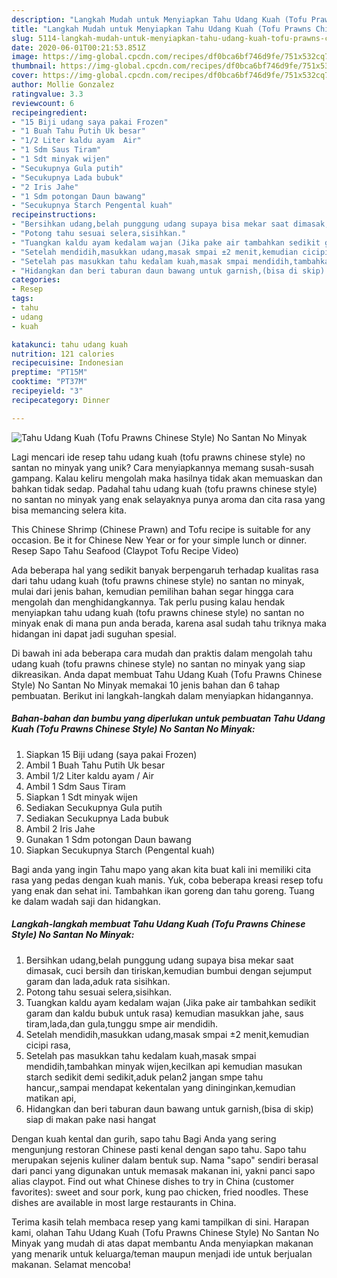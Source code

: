 ```yaml
---
description: "Langkah Mudah untuk Menyiapkan Tahu Udang Kuah (Tofu Prawns Chinese Style) No Santan No Minyak, Sempurna"
title: "Langkah Mudah untuk Menyiapkan Tahu Udang Kuah (Tofu Prawns Chinese Style) No Santan No Minyak, Sempurna"
slug: 5114-langkah-mudah-untuk-menyiapkan-tahu-udang-kuah-tofu-prawns-chinese-style-no-santan-no-minyak-sempurna
date: 2020-06-01T00:21:53.851Z
image: https://img-global.cpcdn.com/recipes/df0bca6bf746d9fe/751x532cq70/tahu-udang-kuah-tofu-prawns-chinese-style-no-santan-no-minyak-foto-resep-utama.jpg
thumbnail: https://img-global.cpcdn.com/recipes/df0bca6bf746d9fe/751x532cq70/tahu-udang-kuah-tofu-prawns-chinese-style-no-santan-no-minyak-foto-resep-utama.jpg
cover: https://img-global.cpcdn.com/recipes/df0bca6bf746d9fe/751x532cq70/tahu-udang-kuah-tofu-prawns-chinese-style-no-santan-no-minyak-foto-resep-utama.jpg
author: Mollie Gonzalez
ratingvalue: 3.3
reviewcount: 6
recipeingredient:
- "15 Biji udang saya pakai Frozen"
- "1 Buah Tahu Putih Uk besar"
- "1/2 Liter kaldu ayam  Air"
- "1 Sdm Saus Tiram"
- "1 Sdt minyak wijen"
- "Secukupnya Gula putih"
- "Secukupnya Lada bubuk"
- "2 Iris Jahe"
- "1 Sdm potongan Daun bawang"
- "Secukupnya Starch Pengental kuah"
recipeinstructions:
- "Bersihkan udang,belah punggung udang supaya bisa mekar saat dimasak, cuci bersih dan tiriskan,kemudian bumbui dengan sejumput garam dan lada,aduk rata sisihkan."
- "Potong tahu sesuai selera,sisihkan."
- "Tuangkan kaldu ayam kedalam wajan (Jika pake air tambahkan sedikit garam dan kaldu bubuk untuk rasa) kemudian masukkan jahe, saus tiram,lada,dan gula,tunggu smpe air mendidih."
- "Setelah mendidih,masukkan udang,masak smpai ±2 menit,kemudian cicipi rasa,"
- "Setelah pas masukkan tahu kedalam kuah,masak smpai mendidih,tambahkan minyak wijen,kecilkan api kemudian masukan starch sedikit demi sedikit,aduk pelan2 jangan smpe tahu hancur,,sampai mendapat kekentalan yang dininginkan,kemudian matikan api,"
- "Hidangkan dan beri taburan daun bawang untuk garnish,(bisa di skip) siap di makan pake nasi hangat"
categories:
- Resep
tags:
- tahu
- udang
- kuah

katakunci: tahu udang kuah 
nutrition: 121 calories
recipecuisine: Indonesian
preptime: "PT15M"
cooktime: "PT37M"
recipeyield: "3"
recipecategory: Dinner

---
```



![Tahu Udang Kuah (Tofu Prawns Chinese Style) No Santan No Minyak](https://img-global.cpcdn.com/recipes/df0bca6bf746d9fe/751x532cq70/tahu-udang-kuah-tofu-prawns-chinese-style-no-santan-no-minyak-foto-resep-utama.jpg)

Lagi mencari ide resep tahu udang kuah (tofu prawns chinese style) no santan no minyak yang unik? Cara menyiapkannya memang susah-susah gampang. Kalau keliru mengolah maka hasilnya tidak akan memuaskan dan bahkan tidak sedap. Padahal tahu udang kuah (tofu prawns chinese style) no santan no minyak yang enak selayaknya punya aroma dan cita rasa yang bisa memancing selera kita.

This Chinese Shrimp (Chinese Prawn) and Tofu recipe is suitable for any occasion. Be it for Chinese New Year or for your simple lunch or dinner. Resep Sapo Tahu Seafood (Claypot Tofu Recipe Video)

Ada beberapa hal yang sedikit banyak berpengaruh terhadap kualitas rasa dari tahu udang kuah (tofu prawns chinese style) no santan no minyak, mulai dari jenis bahan, kemudian pemilihan bahan segar hingga cara mengolah dan menghidangkannya. Tak perlu pusing kalau hendak menyiapkan tahu udang kuah (tofu prawns chinese style) no santan no minyak enak di mana pun anda berada, karena asal sudah tahu triknya maka hidangan ini dapat jadi suguhan spesial.


Di bawah ini ada beberapa cara mudah dan praktis dalam mengolah tahu udang kuah (tofu prawns chinese style) no santan no minyak yang siap dikreasikan. Anda dapat membuat Tahu Udang Kuah (Tofu Prawns Chinese Style) No Santan No Minyak memakai 10 jenis bahan dan 6 tahap pembuatan. Berikut ini langkah-langkah dalam menyiapkan hidangannya.

<!--inarticleads1-->

##### Bahan-bahan dan bumbu yang diperlukan untuk pembuatan Tahu Udang Kuah (Tofu Prawns Chinese Style) No Santan No Minyak:

1. Siapkan 15 Biji udang (saya pakai Frozen)
1. Ambil 1 Buah Tahu Putih Uk besar
1. Ambil 1/2 Liter kaldu ayam / Air
1. Ambil 1 Sdm Saus Tiram
1. Siapkan 1 Sdt minyak wijen
1. Sediakan Secukupnya Gula putih
1. Sediakan Secukupnya Lada bubuk
1. Ambil 2 Iris Jahe
1. Gunakan 1 Sdm potongan Daun bawang
1. Siapkan Secukupnya Starch (Pengental kuah)


Bagi anda yang ingin Tahu mapo yang akan kita buat kali ini memiliki cita rasa yang pedas dengan kuah manis. Yuk, coba beberapa kreasi resep tofu yang enak dan sehat ini. Tambahkan ikan goreng dan tahu goreng. Tuang ke dalam wadah saji dan hidangkan. 

<!--inarticleads2-->

##### Langkah-langkah membuat Tahu Udang Kuah (Tofu Prawns Chinese Style) No Santan No Minyak:

1. Bersihkan udang,belah punggung udang supaya bisa mekar saat dimasak, cuci bersih dan tiriskan,kemudian bumbui dengan sejumput garam dan lada,aduk rata sisihkan.
1. Potong tahu sesuai selera,sisihkan.
1. Tuangkan kaldu ayam kedalam wajan (Jika pake air tambahkan sedikit garam dan kaldu bubuk untuk rasa) kemudian masukkan jahe, saus tiram,lada,dan gula,tunggu smpe air mendidih.
1. Setelah mendidih,masukkan udang,masak smpai ±2 menit,kemudian cicipi rasa,
1. Setelah pas masukkan tahu kedalam kuah,masak smpai mendidih,tambahkan minyak wijen,kecilkan api kemudian masukan starch sedikit demi sedikit,aduk pelan2 jangan smpe tahu hancur,,sampai mendapat kekentalan yang dininginkan,kemudian matikan api,
1. Hidangkan dan beri taburan daun bawang untuk garnish,(bisa di skip) siap di makan pake nasi hangat


Dengan kuah kental dan gurih, sapo tahu Bagi Anda yang sering mengunjung restoran Chinese pasti kenal dengan sapo tahu. Sapo tahu merupakan sejenis kuliner dalam bentuk sup. Nama &#34;sapo&#34; sendiri berasal dari panci yang digunakan untuk memasak makanan ini, yakni panci sapo alias claypot. Find out what Chinese dishes to try in China (customer favorites): sweet and sour pork, kung pao chicken, fried noodles. These dishes are available in most large restaurants in China. 

Terima kasih telah membaca resep yang kami tampilkan di sini. Harapan kami, olahan Tahu Udang Kuah (Tofu Prawns Chinese Style) No Santan No Minyak yang mudah di atas dapat membantu Anda menyiapkan makanan yang menarik untuk keluarga/teman maupun menjadi ide untuk berjualan makanan. Selamat mencoba!
